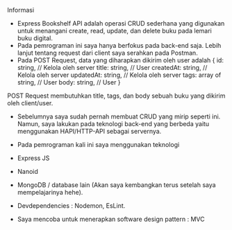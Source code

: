 Informasi
- Express Bookshelf API adalah operasi CRUD sederhana yang digunakan untuk menangani create, read, update, dan delete buku pada lemari buku digital.
- Pada pemrograman ini saya hanya berfokus pada back-end saja. Lebih lanjut tentang request dari client saya serahkan pada Postman.
- Pada POST Request, data yang diharapkan dikirim oleh user adalah
{
 id: string, // Kelola oleh server
 title: string, // User
 createdAt: string, // Kelola oleh server
 updatedAt: string, // Kelola oleh server
 tags: array of string, // User
 body: string, // User
}

POST Request membutuhkan title, tags, dan body sebuah buku yang dikirim oleh client/user.

- Sebelumnya saya sudah pernah membuat CRUD yang mirip seperti ini. Namun, saya lakukan pada teknologi back-end yang berbeda yaitu menggunakan HAPI/HTTP-API sebagai servernya. 
- Pada pemrograman kali ini saya menggunakan teknologi
 - Express JS
 - Nanoid
 - MongoDB / database lain (Akan saya kembangkan terus setelah saya mempelajarinya hehe).

 - Devdependencies : Nodemon, EsLint.

- Saya mencoba untuk menerapkan software design pattern : MVC